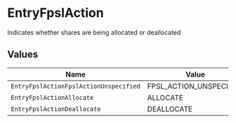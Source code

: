 # EntryFpslAction

Indicates whether shares are being allocated or deallocated


## Values

| Name                                   | Value                                  |
| -------------------------------------- | -------------------------------------- |
| `EntryFpslActionFpslActionUnspecified` | FPSL_ACTION_UNSPECIFIED                |
| `EntryFpslActionAllocate`              | ALLOCATE                               |
| `EntryFpslActionDeallocate`            | DEALLOCATE                             |